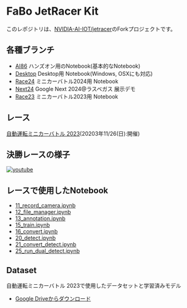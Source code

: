 # FaBo JetRacer Kit

このレポジトリは、[NVIDIA-AI-IOT/jetracer](http://github.com/NVIDIA-AI-IOT/jetracer)のForkプロジェクトです。

## 各種ブランチ

- [AI86](https://github.com/FaBoPlatform/jetracer/tree/AI86) ハンズオン用のNotebook(基本的なNotebook)
- [Desktop](https://github.com/FaBoPlatform/jetracer/tree/Desktop) Desktop用 Notebook(Windows, OSXにも対応)
- [Race24](https://github.com/FaBoPlatform/jetracer/tree/Race24) ミニカーバトル2024用 Notebook
- [Next24](https://github.com/FaBoPlatform/jetracer/tree/Next24) Google Next 2024@ラスベガス 展示デモ
- [Race23](https://github.com/FaBoPlatform/jetracer/tree/Race23) ミニカーバトル2023用 Notebook
  
## レース

[自動運転ミニカーバトル 2023](https://autonomous-minicar-battle.studio.site/)(20203年11/26(日):開催)

## 決勝レースの様子

[![youtube](https://img.youtube.com/vi/DJxsbYfvvCg/default.jpg)](https://www.youtube.com/watch?v=DJxsbYfvvCg) <br>

## レースで使用したNotebook
- [11_record_camera.ipynb](https://github.com/FaBoPlatform/jetracer/blob/AI86/notebooks/11_record_camera.ipynb)
- [12_file_manager.ipynb](https://github.com/FaBoPlatform/jetracer/blob/AI86/notebooks/12_file_manager.ipynb)
- [13_annotation.ipynb](https://github.com/FaBoPlatform/jetracer/blob/AI86/notebooks/13_annotation.ipynb)
- [15_train.ipynb](https://github.com/FaBoPlatform/jetracer/blob/AI86/notebooks/15_train.ipynb)
- [16_convert.ipynb](https://github.com/FaBoPlatform/jetracer/blob/AI86/notebooks/16_convert.ipynb)
- [20_detect.ipynb](https://github.com/FaBoPlatform/jetracer/blob/AI86/notebooks/20_detect.ipynb)
- [21_convert_detect.ipynb](https://github.com/FaBoPlatform/jetracer/blob/AI86/notebooks/21_convert_detect.ipynb)
- [25_run_dual_detect.ipynb](https://github.com/FaBoPlatform/jetracer/blob/AI86/notebooks/25_run_dual_detect.ipynb)

## Dataset

自動運転ミニカーバトル 2023で使用したデータセットと学習済みモデル<br>
- [Google Driveからダウンロード](https://drive.google.com/file/d/1_HXaD-Ev0keZ9yzCyCSvznkpXGhL3yhE/view?usp=sharing)
